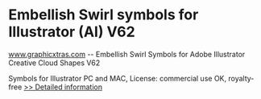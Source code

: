 # Embellish Swirl symbols for Illustrator (AI) V62
www.graphicxtras.com -- Embellish Swirl Symbols for Adobe Illustrator Creative Cloud Shapes V62

Symbols for Illustrator PC and MAC, License: commercial use OK, royalty-free
[>> Detailed information](https://secure.shareit.com/shareit/product.html?productid=300469177&affiliateid=200057808)